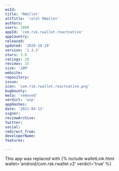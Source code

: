 ```yaml
---
wsId: 
title: 'RWallet'
altTitle: '(old) RWallet'
authors: 
users: 1000
appId: 'com.rsk.rwallet.reactnative'
appCountry: 
released: 
updated: '2020-10-29'
version: '1.3.3'
stars: 3.8
ratings: 20
reviews: 15
size: '28M'
website: 
repository: 
issue: 
icon: 'com.rsk.rwallet.reactnative.png'
bugbounty: 
meta: 'removed'
verdict: 'wip'
appHashes: 
date: '2021-04-13'
signer: 
reviewArchive: 
twitter: 
social: 
redirect_from: 
developerName: 
features: 

---
```


This app was replaced with {% include walletLink.html wallet='android/com.rsk.rwallet.v2' verdict='true' %}